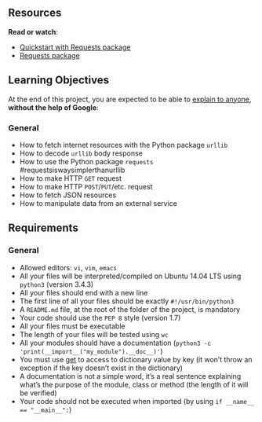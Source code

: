  <h2>Resources</h2>

<p><strong>Read or watch</strong>:</p>

<ul>
<li><a href="/rltoken/mJaq5ekXQ__0ZvNVIgRTFg" title="HOWTO Fetch Internet Resources Using <code>urllib</code> Package&quot; target=&ldquo;_blank&rdquo;>HOWTO Fetch Internet Resources Using <code>urllib</code> Package</a> </li>
<li><a href="/rltoken/arkSzVmo5Wm0YGPSTMwVkg" title="Quickstart with Requests package" target="_blank">Quickstart with Requests package</a> </li>
<li><a href="/rltoken/f6ZTT1E36n9lUGGhdjSjfQ" title="Requests package" target="_blank">Requests package</a> </li>
</ul>

<h2>Learning Objectives</h2>

<p>At the end of this project, you are expected to be able to <a href="/rltoken/scJMNMcgdXUMcfHhh2B-Kg" title="explain to anyone" target="_blank">explain to anyone</a>, <strong>without the help of Google</strong>:</p>

<h3>General</h3>

<ul>
<li>How to fetch internet resources with the Python package <code>urllib</code></li>
<li>How to decode <code>urllib</code> body response</li>
<li>How to use the Python package <code>requests</code> #requestsiswaysimplerthanurllib</li>
<li>How to make HTTP <code>GET</code> request </li>
<li>How to make HTTP <code>POST</code>/<code>PUT</code>/etc. request</li>
<li>How to fetch JSON resources</li>
<li>How to manipulate data from an external service</li>
</ul>

<h2>Requirements</h2>

<h3>General</h3>

<ul>
<li>Allowed editors: <code>vi</code>, <code>vim</code>, <code>emacs</code></li>
<li>All your files will be interpreted/compiled on Ubuntu 14.04 LTS using <code>python3</code> (version 3.4.3)</li>
<li>All your files should end with a new line</li>
<li>The first line of all your files should be exactly <code>#!/usr/bin/python3</code></li>
<li>A <code>README.md</code> file, at the root of the folder of the project, is mandatory</li>
<li>Your code should use the <code>PEP 8</code> style (version 1.7)</li>
<li>All your files must be executable</li>
<li>The length of your files will be tested using <code>wc</code></li>
<li>All your modules should have a documentation (<code>python3 -c &#39;print(__import__(&quot;my_module&quot;).__doc__)&#39;</code>)</li>
<li>You must use <a href="/rltoken/SSngTpTH6EcncejWzNjX_Q" title="get" target="_blank">get</a> to access to dictionary value by key (it won&rsquo;t throw an exception if the key doesn&rsquo;t exist in the dictionary)</li>
<li>A documentation is not a simple word, it&rsquo;s a real sentence explaining what&rsquo;s the purpose of the module, class or method (the length of it will be verified)</li>
<li>Your code should not be executed when imported (by using <code>if __name__ == &quot;__main__&quot;:</code>)</li>
</ul>
